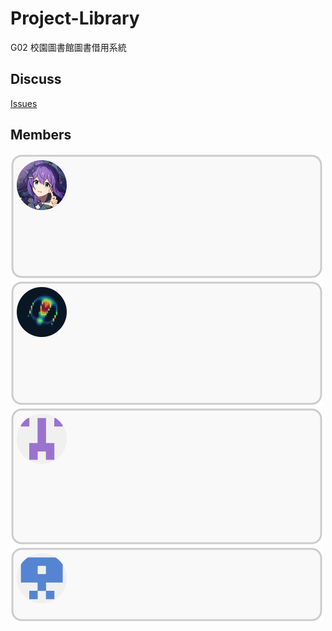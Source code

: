 # Project-Library

G02 校園圖書館圖書借用系統

## Discuss
[Issues](https://github.com/NFU-Database-Group/Project-Library/issues)

## Members
<!--[組員](https://github.com/NFU-Database-Group/.github/tree/main/profile) -->
<p>
    <a href="https://github.com/LTurret">
        <img src="./components/LT.svg" width="500" height="200" alt="Made with SVG">
    </a>
    <a href="https://github.com/kiol1812">
        <img src="./components/kiol.svg" width="500" height="200" alt="Made with SVG">
    </a>
    <a href="https://github.com/Wang-You-Hong">
        <img src="./components/Wang_You_Hong.svg" width="500" height="220" alt="Made with SVG">
    </a>
    <a href="https://github.com/Daniel-TW-0">
        <img src="./components/Daniel_TW_0.svg" width="500" height="120" alt="Made with SVG">
    </a>
</p>
